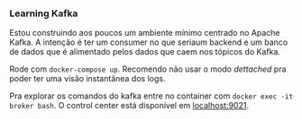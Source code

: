 ### Learning Kafka

Estou construindo aos poucos um ambiente mínimo centrado no Apache Kafka. A intenção é ter um consumer no que seriaum backend e um banco de dados que é alimentado pelos dados que caem nos tópicos do Kafka.

Rode com `docker-compose up`. Recomendo não usar o modo *dettached* pra poder ter uma visão instantânea dos logs.

Pra explorar os comandos do kafka entre no container com `docker exec -it broker bash`. O control center está disponível em [localhost:9021](https://localhost:9021).
